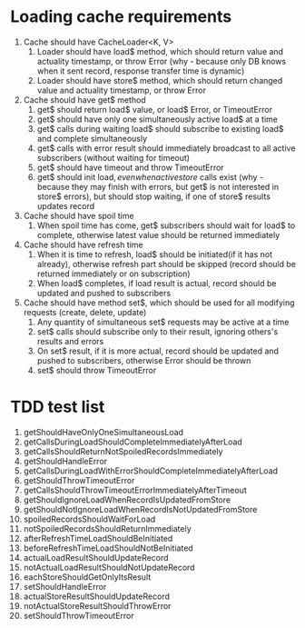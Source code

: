 # Loading cache requirements
1. Cache should have CacheLoader<K, V>
   1. Loader should have load$ method, which should return value and actuality timestamp, or throw Error (why - because only DB knows when it sent record, response transfer time is dynamic)
   1. Loader should have store$ method, which should return changed value and actuality timestamp, or throw Error
1. Cache should have get$ method
   1. get$ should return load$ value, or load$ Error, or TimeoutError
   1. get$ should have only one simultaneously active load$ at a time
   1. get$ calls during waiting load$ should subscribe to existing load$ and complete simultaneously
   1. get$ calls with error result should immediately broadcast to all active subscribers (without waiting for timeout)
   1. get$ should have timeout and throw TimeoutError
   1. get$ should init load$, even when active store$ calls exist (why - because they may finish with errors, but get$ is not interested in store$ errors), but should stop waiting, if one of store$ results updates record
1. Cache should have spoil time
   1. When spoil time has come, get$ subscribers should wait for load$ to complete, otherwise latest value should be returned immediately
1. Cache should have refresh time
   1. When it is time to refresh, load$ should be initiated(if it has not already), otherwise refresh part should be skipped (record should be returned immediately or on subscription)
   1. When load$ completes, if load result is actual, record should be updated and pushed to subscribers
1. Cache should have method set$, which should be used for all modifying requests (create, delete, update)
   1. Any quantity of simultaneous set$ requests may be active at a time
   1. set$ calls should subscribe only to their result, ignoring others's results and errors
   1. On set$ result, if it is more actual, record should be updated and pushed to subscribers, otherwise Error should be thrown
   1. set$ should throw TimeoutError
# TDD test list
1. getShouldHaveOnlyOneSimultaneousLoad
1. getCallsDuringLoadShouldCompleteImmediatelyAfterLoad
1. getCallsShouldReturnNotSpoiledRecordsImmediately
1. getShouldHandleError
1. getCallsDuringLoadWithErrorShouldCompleteImmediatelyAfterLoad
1. getShouldThrowTimeoutError
1. getCallsShouldThrowTimeoutErrorImmediatelyAfterTimeout
1. getShouldIgnoreLoadWhenRecordIsUpdatedFromStore
1. getShouldNotIgnoreLoadWhenRecordIsNotUpdatedFromStore
1. spoiledRecordsShouldWaitForLoad
1. notSpoiledRecordsShouldReturnImmediately
1. afterRefreshTimeLoadShouldBeInitiated
1. beforeRefreshTimeLoadShouldNotBeInitiated
1. actualLoadResultShouldUpdateRecord
1. notActualLoadResultShouldNotUpdateRecord
1. eachStoreShouldGetOnlyItsResult
1. setShouldHandleError
1. actualStoreResultShouldUpdateRecord
1. notActualStoreResultShouldThrowError
1. setShouldThrowTimeoutError
